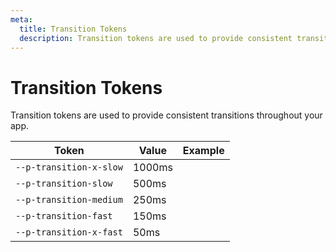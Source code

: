 ```yaml
---
meta:
  title: Transition Tokens
  description: Transition tokens are used to provide consistent transitions throughout your app.
---
```


# Transition Tokens

Transition tokens are used to provide consistent transitions throughout your app.

| Token                   | Value  | Example                                                                                      |
| ----------------------- | ------ | -------------------------------------------------------------------------------------------- |
| `--p-transition-x-slow` | 1000ms | <div class="transition-demo" style="transition-duration: var(--p-transition-x-slow);"></div> |
| `--p-transition-slow`   | 500ms  | <div class="transition-demo" style="transition-duration: var(--p-transition-slow);"></div>   |
| `--p-transition-medium` | 250ms  | <div class="transition-demo" style="transition-duration: var(--p-transition-medium);"></div> |
| `--p-transition-fast`   | 150ms  | <div class="transition-demo" style="transition-duration: var(--p-transition-fast);"></div>   |
| `--p-transition-x-fast` | 50ms   | <div class="transition-demo" style="transition-duration: var(--p-transition-x-fast);"></div> |
